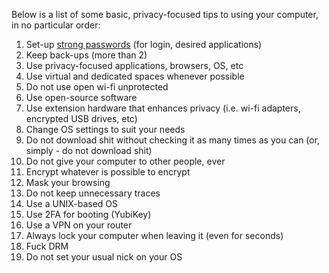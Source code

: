 Below is a list of some basic, privacy-focused tips to using your computer, in no particular order:

1) Set-up [strong passwords](https://www.cloudwards.net/how-to-set-up-a-strong-password/) (for login, desired applications)
2) Keep back-ups (more than 2)
3) Use privacy-focused applications, browsers, OS, etc
4) Use virtual and dedicated spaces whenever possible
5) Do not use open wi-fi unprotected
6) Use open-source software
7) Use extension hardware that enhances privacy (i.e. wi-fi adapters, encrypted USB drives, etc)
8) Change OS settings to suit your needs
9) Do not download shit without checking it as many times as you can (or, simply - do not download shit)
10) Do not give your computer to other people, ever
11) Encrypt whatever is possible to encrypt
12) Mask your browsing 
13) Do not keep unnecessary traces
14) Use a UNIX-based OS
15) Use 2FA for booting (YubiKey)
16) Use a VPN on your router 
17) Always lock your computer when leaving it (even for seconds)
18) Fuck DRM
19) Do not set your usual nick on your OS
